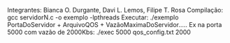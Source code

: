 Integrantes: Bianca O. Durgante, Davi L. Lemos, Filipe T. Rosa
Compilação: gcc servidorN.c -o exemplo -lpthreads
Executar: ./exemplo PortaDoServidor + ArquivoQOS + VazãoMaximaDoServidor..... Ex na porta 5000 com vazão de 2000Kbs: ./exec 5000 qos_config.txt 2000 

